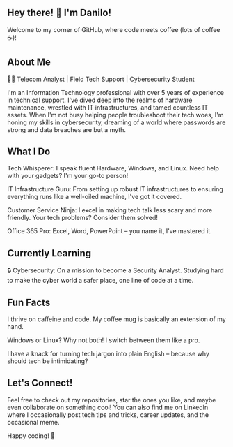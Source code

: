 ## Hey there! 👋 I'm Danilo!

Welcome to my corner of GitHub, where code meets coffee (lots of coffee ☕)!

## About Me
👨‍💻 Telecom Analyst | Field Tech Support | Cybersecurity Student

I'm an Information Technology professional with over 5 years of experience in technical support. I've dived deep into the realms of hardware maintenance, wrestled with IT infrastructures, and tamed countless IT assets. When I'm not busy helping people troubleshoot their tech woes, I'm honing my skills in cybersecurity, dreaming of a world where passwords are strong and data breaches are but a myth.

## What I Do
Tech Whisperer: I speak fluent Hardware, Windows, and Linux. Need help with your gadgets? I'm your go-to person!

IT Infrastructure Guru: From setting up robust IT infrastructures to ensuring everything runs like a well-oiled machine, I've got it covered.

Customer Service Ninja: I excel in making tech talk less scary and more friendly. Your tech problems? Consider them solved!

Office 365 Pro: Excel, Word, PowerPoint – you name it, I've mastered it.

## Currently Learning
🔒 Cybersecurity: On a mission to become a Security Analyst. Studying hard to make the cyber world a safer place, one line of code at a time.

## Fun Facts
I thrive on caffeine and code. My coffee mug is basically an extension of my hand.

Windows or Linux? Why not both! I switch between them like a pro.

I have a knack for turning tech jargon into plain English – because why should tech be intimidating?

## Let's Connect!

Feel free to check out my repositories, star the ones you like, and maybe even collaborate on something cool! You can also find me on LinkedIn where I occasionally post tech tips and tricks, career updates, and the occasional meme.

Happy coding! 🚀
